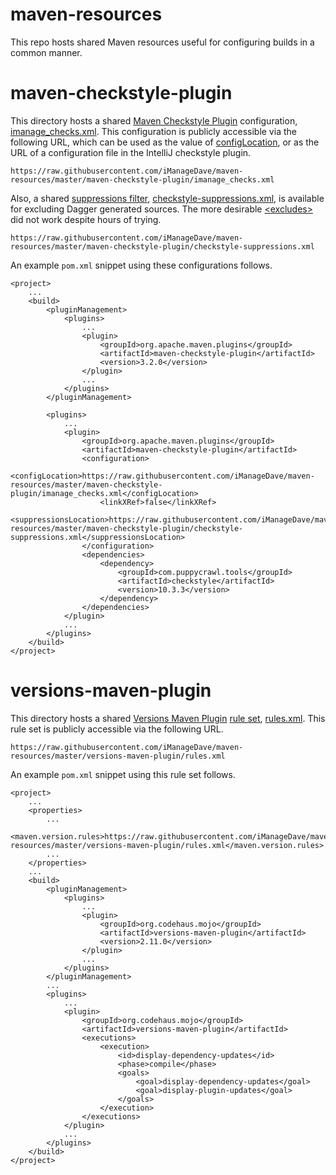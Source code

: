 maven-resources
===============
This repo hosts shared Maven resources useful for configuring builds in a common manner.

maven-checkstyle-plugin
=======================
This directory hosts a shared [Maven Checkstyle Plugin](https://maven.apache.org/plugins/maven-checkstyle-plugin/index.html)
configuration, [imanage_checks.xml](maven-checkstyle-plugin/imanage_checks.xml). This configuration is
publicly accessible via the following URL, which can be used as the value of
[configLocation](https://maven.apache.org/plugins/maven-checkstyle-plugin/check-mojo.html#configLocation),
or as the URL of a configuration file in the IntelliJ checkstyle plugin.

    https://raw.githubusercontent.com/iManageDave/maven-resources/master/maven-checkstyle-plugin/imanage_checks.xml

Also, a shared [suppressions filter](https://maven.apache.org/plugins/maven-checkstyle-plugin/examples/suppressions-filter.html),
[checkstyle-suppressions.xml](maven-checkstyle-plugin/checkstyle-suppressions.xml), is available for
excluding Dagger generated sources. The more desirable [&lt;excludes&gt;](https://maven.apache.org/plugins/maven-checkstyle-plugin/check-mojo.html#excludes)
did not work despite hours of trying.

    https://raw.githubusercontent.com/iManageDave/maven-resources/master/maven-checkstyle-plugin/checkstyle-suppressions.xml

An example `pom.xml` snippet using these configurations follows.

    <project>
        ...
        <build>
            <pluginManagement>
                <plugins>
                    ...
                    <plugin>
                        <groupId>org.apache.maven.plugins</groupId>
                        <artifactId>maven-checkstyle-plugin</artifactId>
                        <version>3.2.0</version>
                    </plugin>
                    ...
                </plugins>
            </pluginManagement>

            <plugins>
                ...
                <plugin>
                    <groupId>org.apache.maven.plugins</groupId>
                    <artifactId>maven-checkstyle-plugin</artifactId>
                    <configuration>
                        <configLocation>https://raw.githubusercontent.com/iManageDave/maven-resources/master/maven-checkstyle-plugin/imanage_checks.xml</configLocation>
                        <linkXRef>false</linkXRef>
                        <suppressionsLocation>https://raw.githubusercontent.com/iManageDave/maven-resources/master/maven-checkstyle-plugin/checkstyle-suppressions.xml</suppressionsLocation>
                    </configuration>
                    <dependencies>
                        <dependency>
                            <groupId>com.puppycrawl.tools</groupId>
                            <artifactId>checkstyle</artifactId>
                            <version>10.3.3</version>
                        </dependency>
                    </dependencies>
                </plugin>
                ...
            </plugins>
        </build>
    </project>

versions-maven-plugin
=====================
This directory hosts a shared [Versions Maven Plugin](http://www.mojohaus.org/versions-maven-plugin/index.html)
[rule set](https://www.mojohaus.org/versions-maven-plugin/version-rules.html),
[rules.xml](versions-maven-plugin/rules.xml).  This rule set is publicly accessible via the following
URL.

    https://raw.githubusercontent.com/iManageDave/maven-resources/master/versions-maven-plugin/rules.xml

An example `pom.xml` snippet using this rule set follows.

    <project>
        ...
        <properties>
            ...
            <maven.version.rules>https://raw.githubusercontent.com/iManageDave/maven-resources/master/versions-maven-plugin/rules.xml</maven.version.rules>
            ...
        </properties>
        ...
        <build>
            <pluginManagement>
                <plugins>
                    ...
                    <plugin>
                        <groupId>org.codehaus.mojo</groupId>
                        <artifactId>versions-maven-plugin</artifactId>
                        <version>2.11.0</version>
                    </plugin>
                    ...
                </plugins>
            </pluginManagement>
            ...
            <plugins>
                ...
                <plugin>
                    <groupId>org.codehaus.mojo</groupId>
                    <artifactId>versions-maven-plugin</artifactId>
                    <executions>
                        <execution>
                            <id>display-dependency-updates</id>
                            <phase>compile</phase>
                            <goals>
                                <goal>display-dependency-updates</goal>
                                <goal>display-plugin-updates</goal>
                            </goals>
                        </execution>
                    </executions>
                </plugin>
                ...
            </plugins>
        </build>
    </project>
